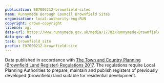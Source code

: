 ```yaml
---
publication: E07000212-brownfield-sites
name: Runnymede Borough Council Brownfield Sites
organisation: local-authority-eng:RUN
copyright: crown-copyright
licence: ogl
data-url: https://www.runnymede.gov.uk/media/17783/Runnymede-Brownfield-Register/csv/runnymede_brownfieldregister_2018-02-02_rev11.csv
data-gov-uk: 
task: brownfield_site
prefix: E07000212-brownfield-site
---
```


Data published in accordance with [The Town and Country Planning (Brownfield Land Register) Regulations 2017](http://www.legislation.gov.uk/uksi/2017/403/contents/made).
The regulations require Local Planning Authorities to prepare, maintain and publish registers of previously developed (brownfield) land suitable for residential development.

